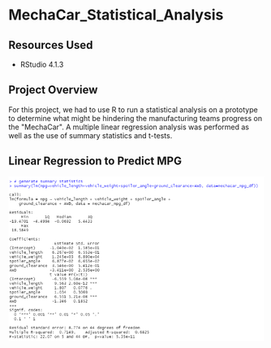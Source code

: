 # MechaCar_Statistical_Analysis
## Resources Used
- RStudio 4.1.3

## Project Overview
For this project, we had to use R to run a statistical analysis on a prototype to determine what might be hindering the manufacturing teams progress on the "MechaCar". A multiple linear regression analysis was performed as well as the use of summary statistics and t-tests. 

## Linear Regression to Predict MPG
![Linear_regression](https://github.com/rhiandoy/MechaCar_Statistical_Analysis/blob/d3cb1104332f01029241c530a83323752e28fe80/multiple_linear.png)

